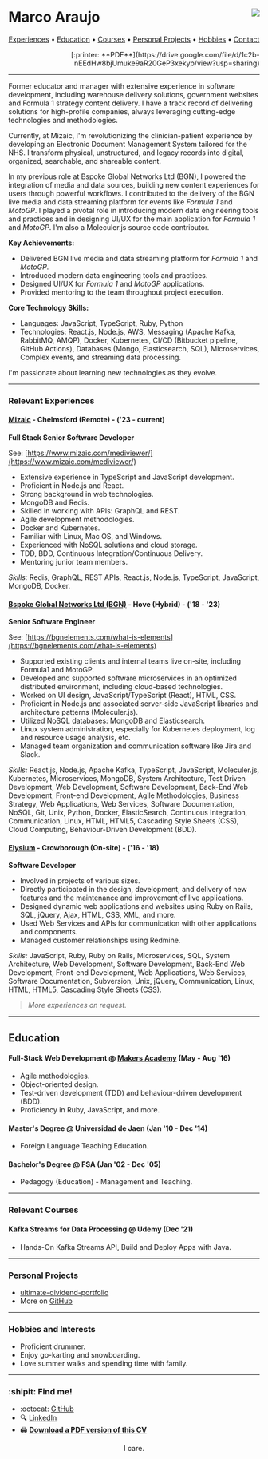 # Marco Araujo <a href="https://www.codewars.com/users/srMarquinho"><img align="right" src="https://www.codewars.com/users/srMarquinho/badges/micro"></a>

<p align="center">
  <a href="#experience">Experiences</a>
  &bull;
  <a href="#education">Education</a>
  &bull;
  <a href="#courses">Courses</a>
  &bull;
  <a href="#projects">Personal Projects</a>
  &bull;
  <a href="#hobbies">Hobbies</a>
  &bull;
  <a href="#contact">Contact</a>
</p>

<p align="right">[:printer: **PDF**](https://drive.google.com/file/d/1c2b-nEEdHw8bjUmuke9aR20GeP3xekyp/view?usp=sharing)</p>

---

Former educator and manager with extensive experience in software development, including warehouse delivery solutions, government websites and Formula 1 strategy content delivery. I have a track record of delivering solutions for high-profile companies, always leveraging cutting-edge technologies and methodologies.

Currently, at Mizaic, I'm revolutionizing the clinician-patient experience by developing an Electronic Document Management System tailored for the NHS. I transform physical, unstructured, and legacy records into digital, organized, searchable, and shareable content.

In my previous role at Bspoke Global Networks Ltd (BGN), I powered the integration of media and data sources, building new content experiences for users through powerful workflows. I contributed to the delivery of the BGN live media and data streaming platform for events like *Formula 1* and *MotoGP*. I played a pivotal role in introducing modern data engineering tools and practices and in designing UI/UX for the main application for *Formula 1* and *MotoGP*. I'm also a Moleculer.js source code contributor.

**Key Achievements:**

- Delivered BGN live media and data streaming platform for *Formula 1* and *MotoGP*.
- Introduced modern data engineering tools and practices.
- Designed UI/UX for *Formula 1* and *MotoGP* applications.
- Provided mentoring to the team throughout project execution.

**Core Technology Skills:**

- Languages: JavaScript, TypeScript, Ruby, Python
- Technologies: React.js, Node.js, AWS, Messaging (Apache Kafka, RabbitMQ, AMQP), Docker, Kubernetes, CI/CD (Bitbucket pipeline, GitHub Actions), Databases (Mongo, Elasticsearch, SQL), Microservices, Complex events, and streaming data processing.

I'm passionate about learning new technologies as they evolve.

---

### <a name="experience"></a>Relevant Experiences

#### [Mizaic](https://www.mizaic.com/) - Chelmsford (Remote) - ('23 - current)

**Full Stack Senior Software Developer**

See: [https://www.mizaic.com/mediviewer/](https://www.mizaic.com/mediviewer/)

- Extensive experience in TypeScript and JavaScript development.
- Proficient in Node.js and React.
- Strong background in web technologies.
- MongoDB and Redis.
- Skilled in working with APIs: GraphQL and REST.
- Agile development methodologies.
- Docker and Kubernetes.
- Familiar with Linux, Mac OS, and Windows.
- Experienced with NoSQL solutions and cloud storage.
- TDD, BDD, Continuous Integration/Continuous Delivery.
- Mentoring junior team members.

*Skills:* Redis, GraphQL, REST APIs, React.js, Node.js, TypeScript, JavaScript, MongoDB, Docker.

#### [Bspoke Global Networks Ltd (BGN)](http://bgnevents.com/) - Hove (Hybrid) - ('18 - '23)

**Senior Software Engineer**

See: [https://bgnelements.com/what-is-elements](https://bgnelements.com/what-is-elements)

- Supported existing clients and internal teams live on-site, including Formula1 and MotoGP.
- Developed and supported software microservices in an optimized distributed environment, including cloud-based technologies.
- Worked on UI design, JavaScript/TypeScript (React), HTML, CSS.
- Proficient in Node.js and associated server-side JavaScript libraries and architecture patterns (Moleculer.js).
- Utilized NoSQL databases: MongoDB and Elasticsearch.
- Linux system administration, especially for Kubernetes deployment, log and resource usage analysis, etc.
- Managed team organization and communication software like Jira and Slack.

*Skills:* React.js, Node.js, Apache Kafka, TypeScript, JavaScript, Moleculer.js, Kubernetes, Microservices, MongoDB, System Architecture, Test Driven Development, Web Development, Software Development, Back-End Web Development, Front-end Development, Agile Methodologies, Business Strategy, Web Applications, Web Services, Software Documentation, NoSQL, Git, Unix, Python, Docker, ElasticSearch, Continuous Integration, Communication, Linux, HTML, HTML5, Cascading Style Sheets (CSS), Cloud Computing, Behaviour-Driven Development (BDD).

#### [Elysium](https://elysium.uk/) - Crowborough (On-site) - ('16 - '18)

**Software Developer**

- Involved in projects of various sizes.
- Directly participated in the design, development, and delivery of new features and the maintenance and improvement of live applications.
- Designed dynamic web applications and websites using Ruby on Rails, SQL, jQuery, Ajax, HTML, CSS, XML, and more.
- Used Web Services and APIs for communication with other applications and components.
- Managed customer relationships using Redmine.

*Skills:* JavaScript, Ruby, Ruby on Rails, Microservices, SQL, System Architecture, Web Development, Software Development, Back-End Web Development, Front-end Development, Web Applications, Web Services, Software Documentation, Subversion, Unix, jQuery, Communication, Linux, HTML, HTML5, Cascading Style Sheets (CSS).

> *More experiences on request.*

---

## <a name="education"></a> Education

#### Full-Stack Web Development @ [Makers Academy](http://www.makersacademy.com/curriculum/) (May - Aug '16)

- Agile methodologies.
- Object-oriented design.
- Test-driven development (TDD) and behaviour-driven development (BDD).
- Proficiency in Ruby, JavaScript, and more.

#### Master's Degree @ Universidad de Jaen (Jan '10 - Dec '14)

- Foreign Language Teaching Education.

#### Bachelor's Degree @ FSA (Jan '02 - Dec '05)

- Pedagogy (Education) - Management and Teaching.

---

### <a name="courses"></a>Relevant Courses

#### Kafka Streams for Data Processing @ Udemy (Dec '21)

- Hands-On Kafka Streams API, Build and Deploy Apps with Java.

---

### <a name="projects"></a>Personal Projects

- [ultimate-dividend-portfolio](https://srmarquinho.github.io/ultimate-dividend-portfolio/)
- More on [GitHub](https://github.com/srMarquinho)

---

### <a name="hobbies"></a>Hobbies and Interests

- Proficient drummer.
- Enjoy go-karting and snowboarding.
- Love summer walks and spending time with family.

---

### <a name="contact"></a>:shipit: Find me!

- :octocat: [GitHub](https://github.com/srMarquinho)
- :mag: [LinkedIn](https://www.linkedin.com/in/srMarquinho)
- :printer: [**Download a PDF version of this CV**](https://drive.google.com/file/d/1c2b-nEEdHw8bjUmuke9aR20GeP3xekyp/view?usp=sharing)

<p align="center">I care.</p>
